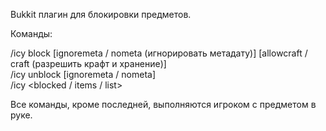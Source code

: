 Bukkit плагин для блокировки предметов.

Команды:

/icy block [ignoremeta / nometa (игнорировать метадату)] [allowcraft / craft (разрешить крафт и хранение)]    
/icy unblock [ignoremeta / nometa]     
/icy <blocked / items / list>   

Все команды, кроме последней, выполняются игроком с предметом в руке.

